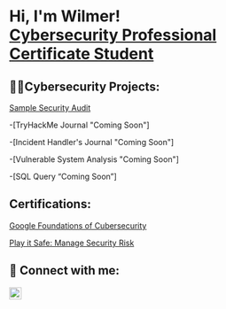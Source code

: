 <h1>Hi, I'm Wilmer! <br/><a href="https://github.com/lopezcybersec">Cybersecurity Professional Certificate Student</a></h1>

<h2>👨‍💻Cybersecurity Projects:</h2>

<a href="https://github.com/lopezcybersec/Botium-Toys-Internal-Security-Audit">Sample Security Audit</a>

-[TryHackMe Journal "Coming Soon"] 

-[Incident Handler's Journal "Coming Soon"]

-[Vulnerable System Analysis "Coming Soon"]

-[SQL Query “Coming Soon”]

<h2> Certifications:</h2>
<a href="https://drive.google.com/file/d/1YrynXlzCTvvJBr2SKoBCkokxn349RUSa/view?usp=sharing">Google Foundations of Cubersecurity</a>

<a href="https://www.coursera.org/account/accomplishments/certificate/UL6KZNEV9WJ7">Play it Safe: Manage Security Risk</a>
<h2> 🤳 Connect with me:</h2>

[<img align="left" alt="wilmer-lopez| LinkedIn" width="22px" src="https://cdn.jsdelivr.net/npm/simple-icons@v3/icons/linkedin.svg" />][linkedin]

[linkedin]: https://linkedin.com/in/wilmer-lopez-4a7875321/

<!--
**lopezcybersec/lopezcybersec** is a ✨ _special_ ✨ repository because its `README.md` (this file) appears on your GitHub profile.

Here are some ideas to get you started:

- 🔭 I’m currently working on ...
- 🌱 I’m currently learning ...
- 👯 I’m looking to collaborate on ...
- 🤔 I’m looking for help with ...
- 💬 Ask me about ...
- 📫 How to reach me: ...
- 😄 Pronouns: ...
- ⚡ Fun fact: ...
-->
